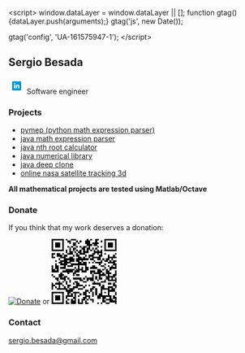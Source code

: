 
<!--html_preserve-->

<!-- Global site tag (gtag.js) - Google Analytics -->
<script async src="https://www.googletagmanager.com/gtag/js?id=UA-161575947-1"></script>
<script\>
  window.dataLayer = window.dataLayer || [];
  function gtag(){dataLayer.push(arguments);}
  gtag('js', new Date());

  gtag('config', 'UA-161575947-1');
</script\>


<!--/html_preserve-->


## Sergio Besada

[<img src="LinkedinIcon.png">](https://www.linkedin.com/in/sergiobesada/) Software engineer



### Projects
 - [pymep (python math expression parser)](https://pypi.org/project/pymep/)
 - [java math expression parser](https://github.com/sbesada/java.math.expression.parser)
 - [java nth root calculator](https://github.com/sbesada/java.nth.root.calculator.git)
 - [java numerical library](https://github.com/sbesada/java.math.numerical.library)
 - [java deep clone](https://github.com/sbesada/java.deep.clone)
 - [online nasa satellite tracking 3d](https://sbesada.github.io/nasa.satellite.tracking.3d/)
 
 **All mathematical projects are tested using Matlab/Octave**
 

### Donate

If you think that my work deserves a donation:

[![Donate](https://www.paypalobjects.com/en_US/ES/i/btn/btn_donateCC_LG.gif)](https://www.paypal.com/cgi-bin/webscr?cmd=_s-xclick&hosted_button_id=H2CQS6ZAFUT9Q&source=url)  or ![Donate](CodigoQR.png)





### Contact

sergio.besada@gmail.com
